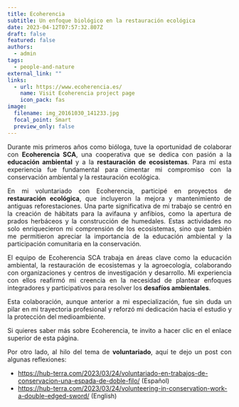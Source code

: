 ```yaml
---
title: Ecoherencia
subtitle: Un enfoque biológico en la restauración ecológica
date: 2023-04-12T07:57:32.807Z
draft: false
featured: false
authors:
  - admin
tags:
  - people-and-nature
external_link: ""
links:
  - url: https://www.ecoherencia.es/
    name: Visit Ecoherencia project page
    icon_pack: fas
image:
  filename: img_20161030_141233.jpg
  focal_point: Smart
  preview_only: false
---
```

<!--StartFragment-->

<div style="text-align: justify;">

Durante mis primeros años como bióloga, tuve la oportunidad de colaborar con **Ecoherencia SCA**, una cooperativa que se dedica con pasión a la **educación ambiental** y a la **restauración de ecosistemas**. Para mí esta experiencia fue fundamental para cimentar mi compromiso con la conservación ambiental y la restauración ecológica.

En mi voluntariado con Ecoherencia, participé en proyectos de **restauración ecológica**, que incluyeron la mejora y mantenimiento de antiguas reforestaciones. Una parte significativa de mi trabajo se centró en la creación de hábitats para la avifauna y anfibios, como la apertura de prados herbáceos y la construcción de humedales. Estas actividades no solo enriquecieron mi comprensión de los ecosistemas, sino que también me permitieron apreciar la importancia de la educación ambiental y la participación comunitaria en la conservación.

El equipo de Ecoherencia SCA trabaja en áreas clave como la educación ambiental, la restauración de ecosistemas y la agroecología, colaborando con organizaciones y centros de investigación y desarrollo. Mi experiencia con ellos reafirmó mi creencia en la necesidad de plantear enfoques integradores y participativos para resolver los **desafíos ambientales**.

Esta colaboración, aunque anterior a mi especialización, fue sin duda un pilar en mi trayectoria profesional y reforzó mi dedicación hacia el estudio y la protección del medioambiente.

Si quieres saber más sobre Ecoherencia, te invito a hacer clic en el enlace superior de esta página.

Por otro lado, al hilo del tema de **voluntariado**, aquí te dejo un post con algunas reflexiones: 

* <https://hub-terra.com/2023/03/24/voluntariado-en-trabajos-de-conservacion-una-espada-de-doble-filo/> (Español)
* <https://hub-terra.com/2023/03/24/volunteering-in-conservation-work-a-double-edged-sword/> (English)

<!--EndFragment-->
